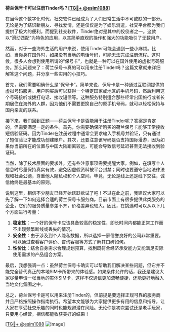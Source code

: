 **荷兰保号卡可以注册Tinder吗？[[TG💪+ @esim1088](https://t.me/s/esim1088)]**

在当今这个数字化时代，社交软件已经成为了人们日常生活中不可或缺的一部分。无论是为了结识新朋友、寻找爱情，还是仅仅是为了娱乐消遣，社交平台都为我们提供了极大的便利。而提到社交软件，Tinder绝对是其中的佼佼者之一。这款以“滑动匹配”为特色的应用，以其简单直观的操作和强大的功能吸引了无数用户。

然而，对于一些海外生活的用户来说，使用Tinder可能会遇到一些小麻烦。比如，当你身在国外时，如果没有当地的电话号码，可能无法完成注册流程。这时候，很多人会想到使用所谓的“保号卡”，也就是一种可以在国外使用的虚拟号码服务。那么问题来了：荷兰保号卡真的可以用来注册Tinder吗？这篇文章就来详细解答这个问题，并分享一些实用的小技巧。

首先，我们需要明确什么是“保号卡”。简单来说，保号卡是一种通过互联网提供的虚拟号码服务。用户购买后可以获得一个特定国家或地区的手机号码，然后利用这个号码接听或拨打电话、接收短信等。这种服务特别适合那些经常出国旅行或者长期居住在海外的人群，因为他们不需要更换自己的原手机号码，就可以轻松保持与国内亲友的联系。

接下来，我们回到正题——荷兰保号卡是否能用于注册Tinder呢？答案是肯定的，但需要满足一定的条件。首先，你需要确保所购买的荷兰保号卡能够正常接收短信验证码。因为Tinder在注册过程中通常会要求输入手机号并验证，只有通过了短信验证才能成功创建账户。其次，还要注意该号码是否支持国际漫游，因为如果你当前所在的位置与中国大陆距离较远，可能会导致信号延迟甚至无法接收到验证码。

当然，除了技术层面的要求外，还有些注意事项需要提醒大家。例如，在填写个人信息时尽量保持真实有效，避免因虚假资料被平台封禁；同时也要遵守当地法律法规和社会公德，尊重他人隐私权和个人空间。毕竟，无论是线上还是线下交往，诚信始终是最基本的原则。

说到这里，相信不少朋友已经开始跃跃欲试了吧！不过在此之前，我建议大家可以先了解一下如何选择合适的荷兰保号卡服务商。目前市面上有很多提供此类服务的企业，它们的服务质量参差不齐，价格差异也较大。因此，在挑选时可以从以下几个方面进行考量：

1. **稳定性**：一个好的保号卡应该具备较高的稳定性，即长时间内都能正常工作而不出现频繁断线或丢失的情况。
2. **安全性**：由于涉及到个人隐私数据，所以选择一家信誉良好的公司非常重要。可以通过查看客户评价、咨询客服等方式了解其口碑如何。
3. **性价比**：结合自身需求合理规划预算，找到既符合经济承受能力又能满足实际使用需求的产品组合方案。

最后，我想强调一点：虽然荷兰保号卡确实可以帮助我们解决某些问题，但它并不能完全替代真正的本地SIM卡所带来的体验感。如果条件允许的话，我还是建议大家尽量申请一张当地的实体SIM卡，这样不仅通信更加流畅便捷，还能更好地融入当地文化氛围之中。

总之，荷兰保号卡是可以用来注册Tinder的，但前提是要选择正规可靠的服务商并且严格按照操作指南执行。希望本文能够为大家提供更多有用的信息和指导，让大家在享受社交乐趣的同时也能规避潜在风险。无论你是初次尝试还是老手玩家，只要用心经营，相信都能收获美好的结果！

[[TG💪+ @esim1088](https://t.me/s/esim1088) ![Image](https://i.postimg.cc/4NQfJmqS/Snipaste-2025-05-13-00-14-12.png)]